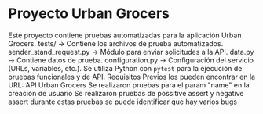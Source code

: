 # Proyecto Urban Grocers
Este proyecto contiene pruebas automatizadas para la aplicación Urban Grocers. 
tests/ → Contiene los archivos de prueba automatizados.
sender_stand_request.py → Módulo para enviar solicitudes a la API.
data.py → Contiene datos de prueba.
configuration.py → Configuración del servicio (URLs, variables, etc.).
Se utiliza Python con `pytest` para la ejecución de pruebas funcionales y de API. 
Requisitos Previos los pueden encontrar en la URL: API Urban Grocers
Se realizaron pruebas para el param     "name" en la creación de usuario 
Se realizaron pruebas de possitive assert y negative assert  durante estas pruebas se puede identificar que hay varios bugs

